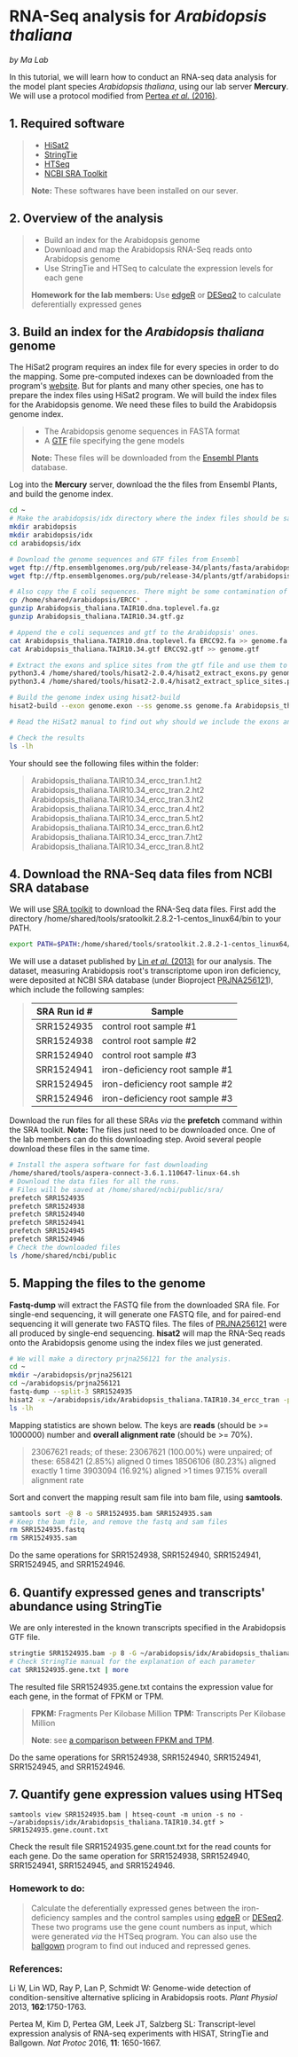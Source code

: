 
# **RNA-Seq analysis for *Arabidopsis thaliana***

*by Ma Lab*


In this tutorial, we will learn how to conduct an RNA-seq data analysis for the model plant species *Arabidopsis thaliana*, using our lab server **Mercury**. We will use a protocol modified from [Pertea *et al.* (2016)](http://www.nature.com/nprot/journal/v11/n9/full/nprot.2016.095.html).

## **1. Required software**
>- [HiSat2](https://ccb.jhu.edu/software/hisat2/index.shtml)
>- [StringTie](https://ccb.jhu.edu/software/stringtie/)
>- [HTSeq](http://www-huber.embl.de/HTSeq/doc/overview.html)
>- [NCBI SRA Toolkit](https://trace.ncbi.nlm.nih.gov/Traces/sra/sra.cgi?view=software)
>
>**Note:** These softwares have been installed on our sever.


## **2. Overview of the analysis**
>- Build an index for the Arabidopsis genome
>- Download and map the Arabidopsis RNA-Seq reads onto Arabidopsis genome
>- Use StringTie and HTSeq to calculate the expression levels for each gene 
>
>**Homework for the lab members:** Use [edgeR](https://bioconductor.org/packages/release/bioc/html/edgeR.html) or [DESeq2](https://bioconductor.org/packages/release/bioc/html/DESeq2.html) to calculate deferentially expressed genes

## **3. Build an index for the *Arabidopsis thaliana* genome**
The HiSat2 program requires an index file for every species in order to do the mapping. Some pre-computed indexes can be downloaded from the program's [website](https://ccb.jhu.edu/software/hisat2/index.shtml). But for plants and many other species, one has to prepare the index files using HiSat2 program. We will build the index files for the Arabidopsis genome. We need these files to build the Arabidopsis genome index.

>- The Arabidopsis genome sequences in FASTA format
>- A [GTF](http://asia.ensembl.org/info/website/upload/gff.html) file specifying the gene models
>
>**Note:** These files will be downloaded from the [Ensembl Plants](http://plants.ensembl.org/index.html) database.

Log into the **Mercury** server, download the the files from Ensembl Plants, and build the genome index. 
```bash
cd ~
# Make the arabidopsis/idx directory where the index files should be saved
mkdir arabidopsis
mkdir arabidopsis/idx
cd arabidopsis/idx

# Download the genome sequences and GTF files from Ensembl
wget ftp://ftp.ensemblgenomes.org/pub/release-34/plants/fasta/arabidopsis_thaliana/dna/Arabidopsis_thaliana.TAIR10.dna.toplevel.fa.gz
wget ftp://ftp.ensemblgenomes.org/pub/release-34/plants/gtf/arabidopsis_thaliana/Arabidopsis_thaliana.TAIR10.34.gtf.gz

# Also copy the E coli sequences. There might be some contamination of e coli sequences during RNA-Seq library preparation. Incorporate these sequences into the index will make sure they will be removed during data analysis.
cp /home/shared/arabidopsis/ERCC* .
gunzip Arabidopsis_thaliana.TAIR10.dna.toplevel.fa.gz
gunzip Arabidopsis_thaliana.TAIR10.34.gtf.gz

# Append the e coli sequences and gtf to the Arabidopsis' ones.
cat Arabidopsis_thaliana.TAIR10.dna.toplevel.fa ERCC92.fa >> genome.fa
cat Arabidopsis_thaliana.TAIR10.34.gtf ERCC92.gtf >> genome.gtf

# Extract the exons and splice sites from the gtf file and use them to build the index. Check HiSat2 manual for more details.
python3.4 /home/shared/tools/hisat2-2.0.4/hisat2_extract_exons.py genome.gtf > genome.exon
python3.4 /home/shared/tools/hisat2-2.0.4/hisat2_extract_splice_sites.py genome.gtf > genome.ss

# Build the genome index using hisat2-build
hisat2-build --exon genome.exon --ss genome.ss genome.fa Arabidopsis_thaliana.TAIR10.34_ercc_tran

# Read the HiSat2 manual to find out why should we include the exons and splice sites information in the index.

# Check the results
ls -lh
```
Your should see the following files within the folder:
>Arabidopsis_thaliana.TAIR10.34_ercc_tran.1.ht2
>Arabidopsis_thaliana.TAIR10.34_ercc_tran.2.ht2
>Arabidopsis_thaliana.TAIR10.34_ercc_tran.3.ht2
>Arabidopsis_thaliana.TAIR10.34_ercc_tran.4.ht2
>Arabidopsis_thaliana.TAIR10.34_ercc_tran.5.ht2
>Arabidopsis_thaliana.TAIR10.34_ercc_tran.6.ht2
>Arabidopsis_thaliana.TAIR10.34_ercc_tran.7.ht2
>Arabidopsis_thaliana.TAIR10.34_ercc_tran.8.ht2
>
## **4. Download the RNA-Seq data files from NCBI SRA database**

We will use [SRA toolkit](https://trace.ncbi.nlm.nih.gov/Traces/sra/sra.cgi?view=toolkit_doc) to download the RNA-Seq data files. First add the directory  /home/shared/tools/sratoolkit.2.8.2-1-centos_linux64/bin to your PATH.
```bash
export PATH=$PATH:/home/shared/tools/sratoolkit.2.8.2-1-centos_linux64/bin
```
We will use a dataset published by [Lin *et al.* (2013)](http://www.plantphysiol.org/content/162/3/1750.full) for our analysis. The dataset, measuring Arabidopsis root's transcriptome upon iron deficiency, were deposited at NCBI SRA database (under Bioproject [PRJNA256121](https://www.ncbi.nlm.nih.gov/bioproject/PRJNA256121)), which include the following samples:
>SRA Run id # | Sample 
>---------- | -----
> SRR1524935 | control root sample #1
> SRR1524938 | control root sample #2
> SRR1524940 | control root sample #3
> SRR1524941 |  iron-deficiency root sample #1
> SRR1524945 | iron-deficiency root sample #2
> SRR1524946 | iron-deficiency root sample #3

Download the run files for all these SRAs *via* the **prefetch** command within the SRA toolkit. **Note:** The files just need to be downloaded once. One of the lab members can do this downloading step. Avoid several people download these files in the same time. 
```bash
# Install the aspera software for fast downloading
/home/shared/tools/aspera-connect-3.6.1.110647-linux-64.sh
# Download the data files for all the runs. 
# Files will be saved at /home/shared/ncbi/public/sra/
prefetch SRR1524935
prefetch SRR1524938
prefetch SRR1524940
prefetch SRR1524941
prefetch SRR1524945
prefetch SRR1524946
# Check the downloaded files
ls /home/shared/ncbi/public
```

## **5. Mapping the files to the genome**

**Fastq-dump** will extract the FASTQ file from the downloaded SRA file. For single-end sequencing, it will generate one FASTQ file, and for paired-end sequencing it will generate two FASTQ files. The files of [PRJNA256121](https://www.ncbi.nlm.nih.gov/bioproject/PRJNA256121) were all produced by single-end sequencing. **hisat2** will map the RNA-Seq reads onto the Arabidopsis genome using the index files we just generated.
```bash
# We will make a directory prjna256121 for the analysis.
cd ~
mkdir ~/arabidopsis/prjna256121
cd ~/arabidopsis/prjna256121
fastq-dump --split-3 SRR1524935
hisat2 -x ~/arabidopsis/idx/Arabidopsis_thaliana.TAIR10.34_ercc_tran -p 10 -U SRR1524935.fastq -S SRR1524935.sam
ls -lh
```

Mapping statistics are shown below. The keys are **reads** (should be >= 1000000) number and **overall alignment rate** (should be >= 70%). 
> 23067621 reads; of these:
>      23067621 (100.00%) were unpaired; of these:
>         658421 (2.85%) aligned 0 times
>         18506106 (80.23%) aligned exactly 1 time
>         3903094 (16.92%) aligned >1 times
>97.15% overall alignment rate

Sort and convert the mapping result sam file into bam file, using **samtools**.
```bash
samtools sort -@ 8 -o SRR1524935.bam SRR1524935.sam
# Keep the bam file, and remove the fastq and sam files
rm SRR1524935.fastq
rm SRR1524935.sam
```

Do the same operations for SRR1524938, SRR1524940, SRR1524941, SRR1524945, and SRR1524946.

## **6. Quantify expressed genes and transcripts' abundance using StringTie**
We are only interested in the known transcripts specified in the Arabidopsis GTF file.
```bash
stringtie SRR1524935.bam -p 8 -G ~/arabidopsis/idx/Arabidopsis_thaliana.TAIR10.34.gtf -e -B -A SRR1524935.gene.txt -o ballgown/SRR1524935/SRR1524935.gtf
# Check StringTie manual for the explanation of each parameter
cat SRR1524935.gene.txt | more
```
The resulted file SRR1524935.gene.txt contains the expression value for each gene, in the format of FPKM or TPM.
>**FPKM:** Fragments Per Kilobase Million
>**TPM:** Transcripts Per Kilobase Million
>
> **Note**: see [a comparison between FPKM and TPM](http://www.rna-seqblog.com/rpkm-fpkm-and-tpm-clearly-explained/).

Do the same operations for SRR1524938, SRR1524940, SRR1524941, SRR1524945, and SRR1524946.

## **7. Quantify gene expression values using HTSeq**

```shell
samtools view SRR1524935.bam | htseq-count -m union -s no - ~/arabidopsis/idx/Arabidopsis_thaliana.TAIR10.34.gtf > SRR1524935.gene.count.txt
```
Check the result file SRR1524935.gene.count.txt for the read counts for each gene. Do the same operation for SRR1524938, SRR1524940, SRR1524941, SRR1524945, and SRR1524946.


### **Homework to do:** 
> Calculate the deferentially expressed genes between the iron-deficiency samples and the control samples using [edgeR](https://bioconductor.org/packages/release/bioc/html/edgeR.html) or [DESeq2](https://bioconductor.org/packages/release/bioc/html/DESeq2.html).  These two programs use the gene count numbers as input, which were generated *via* the HTSeq program. You can also use the [ballgown](http://bioconductor.org/packages/release/bioc/html/ballgown.html) program to find out induced and repressed genes.


### **References:**

Li W, Lin WD, Ray P, Lan P, Schmidt W: Genome-wide detection of condition-sensitive alternative splicing in Arabidopsis roots. *Plant Physiol* 2013, **162**:1750-1763.

Pertea M, Kim D, Pertea GM, Leek JT, Salzberg SL:  Transcript-level expression analysis of RNA-seq experiments with HISAT, StringTie and Ballgown. _Nat Protoc_ 2016, **11**: 1650-1667.


